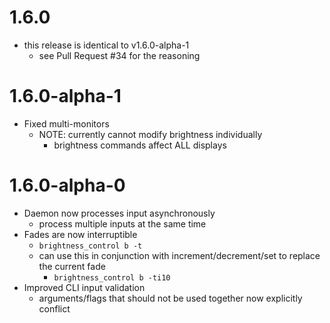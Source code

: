 # 1.6.0
* this release is identical to v1.6.0-alpha-1
  * see Pull Request #34 for the reasoning

# 1.6.0-alpha-1
* Fixed multi-monitors
  * NOTE: currently cannot modify brightness individually
    * brightness commands affect ALL displays

# 1.6.0-alpha-0
* Daemon now processes input asynchronously
  * process multiple inputs at the same time
* Fades are now interruptible
  * `brightness_control b -t`
  * can use this in conjunction with increment/decrement/set to replace the current fade
    * `brightness_control b -ti10`
* Improved CLI input validation
  * arguments/flags that should not be used together now explicitly conflict

